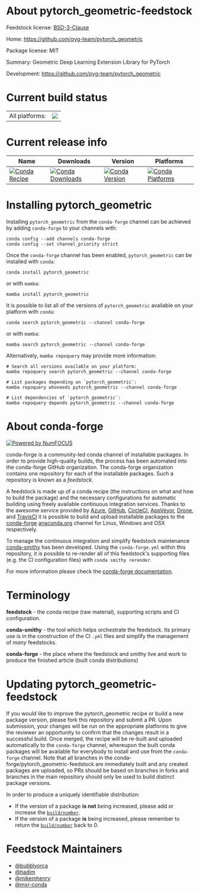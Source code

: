 About pytorch_geometric-feedstock
=================================

Feedstock license: [BSD-3-Clause](https://github.com/conda-forge/pytorch_geometric-feedstock/blob/main/LICENSE.txt)

Home: https://github.com/pyg-team/pytorch_geometric

Package license: MIT

Summary: Geometric Deep Learning Extension Library for PyTorch

Development: https://github.com/pyg-team/pytorch_geometric

Current build status
====================


<table><tr><td>All platforms:</td>
    <td>
      <a href="https://dev.azure.com/conda-forge/feedstock-builds/_build/latest?definitionId=10113&branchName=main">
        <img src="https://dev.azure.com/conda-forge/feedstock-builds/_apis/build/status/pytorch_geometric-feedstock?branchName=main">
      </a>
    </td>
  </tr>
</table>

Current release info
====================

| Name | Downloads | Version | Platforms |
| --- | --- | --- | --- |
| [![Conda Recipe](https://img.shields.io/badge/recipe-pytorch_geometric-green.svg)](https://anaconda.org/conda-forge/pytorch_geometric) | [![Conda Downloads](https://img.shields.io/conda/dn/conda-forge/pytorch_geometric.svg)](https://anaconda.org/conda-forge/pytorch_geometric) | [![Conda Version](https://img.shields.io/conda/vn/conda-forge/pytorch_geometric.svg)](https://anaconda.org/conda-forge/pytorch_geometric) | [![Conda Platforms](https://img.shields.io/conda/pn/conda-forge/pytorch_geometric.svg)](https://anaconda.org/conda-forge/pytorch_geometric) |

Installing pytorch_geometric
============================

Installing `pytorch_geometric` from the `conda-forge` channel can be achieved by adding `conda-forge` to your channels with:

```
conda config --add channels conda-forge
conda config --set channel_priority strict
```

Once the `conda-forge` channel has been enabled, `pytorch_geometric` can be installed with `conda`:

```
conda install pytorch_geometric
```

or with `mamba`:

```
mamba install pytorch_geometric
```

It is possible to list all of the versions of `pytorch_geometric` available on your platform with `conda`:

```
conda search pytorch_geometric --channel conda-forge
```

or with `mamba`:

```
mamba search pytorch_geometric --channel conda-forge
```

Alternatively, `mamba repoquery` may provide more information:

```
# Search all versions available on your platform:
mamba repoquery search pytorch_geometric --channel conda-forge

# List packages depending on `pytorch_geometric`:
mamba repoquery whoneeds pytorch_geometric --channel conda-forge

# List dependencies of `pytorch_geometric`:
mamba repoquery depends pytorch_geometric --channel conda-forge
```


About conda-forge
=================

[![Powered by
NumFOCUS](https://img.shields.io/badge/powered%20by-NumFOCUS-orange.svg?style=flat&colorA=E1523D&colorB=007D8A)](https://numfocus.org)

conda-forge is a community-led conda channel of installable packages.
In order to provide high-quality builds, the process has been automated into the
conda-forge GitHub organization. The conda-forge organization contains one repository
for each of the installable packages. Such a repository is known as a *feedstock*.

A feedstock is made up of a conda recipe (the instructions on what and how to build
the package) and the necessary configurations for automatic building using freely
available continuous integration services. Thanks to the awesome service provided by
[Azure](https://azure.microsoft.com/en-us/services/devops/), [GitHub](https://github.com/),
[CircleCI](https://circleci.com/), [AppVeyor](https://www.appveyor.com/),
[Drone](https://cloud.drone.io/welcome), and [TravisCI](https://travis-ci.com/)
it is possible to build and upload installable packages to the
[conda-forge](https://anaconda.org/conda-forge) [anaconda.org](https://anaconda.org/)
channel for Linux, Windows and OSX respectively.

To manage the continuous integration and simplify feedstock maintenance
[conda-smithy](https://github.com/conda-forge/conda-smithy) has been developed.
Using the ``conda-forge.yml`` within this repository, it is possible to re-render all of
this feedstock's supporting files (e.g. the CI configuration files) with ``conda smithy rerender``.

For more information please check the [conda-forge documentation](https://conda-forge.org/docs/).

Terminology
===========

**feedstock** - the conda recipe (raw material), supporting scripts and CI configuration.

**conda-smithy** - the tool which helps orchestrate the feedstock.
                   Its primary use is in the construction of the CI ``.yml`` files
                   and simplify the management of *many* feedstocks.

**conda-forge** - the place where the feedstock and smithy live and work to
                  produce the finished article (built conda distributions)


Updating pytorch_geometric-feedstock
====================================

If you would like to improve the pytorch_geometric recipe or build a new
package version, please fork this repository and submit a PR. Upon submission,
your changes will be run on the appropriate platforms to give the reviewer an
opportunity to confirm that the changes result in a successful build. Once
merged, the recipe will be re-built and uploaded automatically to the
`conda-forge` channel, whereupon the built conda packages will be available for
everybody to install and use from the `conda-forge` channel.
Note that all branches in the conda-forge/pytorch_geometric-feedstock are
immediately built and any created packages are uploaded, so PRs should be based
on branches in forks and branches in the main repository should only be used to
build distinct package versions.

In order to produce a uniquely identifiable distribution:
 * If the version of a package **is not** being increased, please add or increase
   the [``build/number``](https://docs.conda.io/projects/conda-build/en/latest/resources/define-metadata.html#build-number-and-string).
 * If the version of a package **is** being increased, please remember to return
   the [``build/number``](https://docs.conda.io/projects/conda-build/en/latest/resources/define-metadata.html#build-number-and-string)
   back to 0.

Feedstock Maintainers
=====================

* [@bubblyorca](https://github.com/bubblyorca/)
* [@hadim](https://github.com/hadim/)
* [@mikemhenry](https://github.com/mikemhenry/)
* [@mxr-conda](https://github.com/mxr-conda/)

